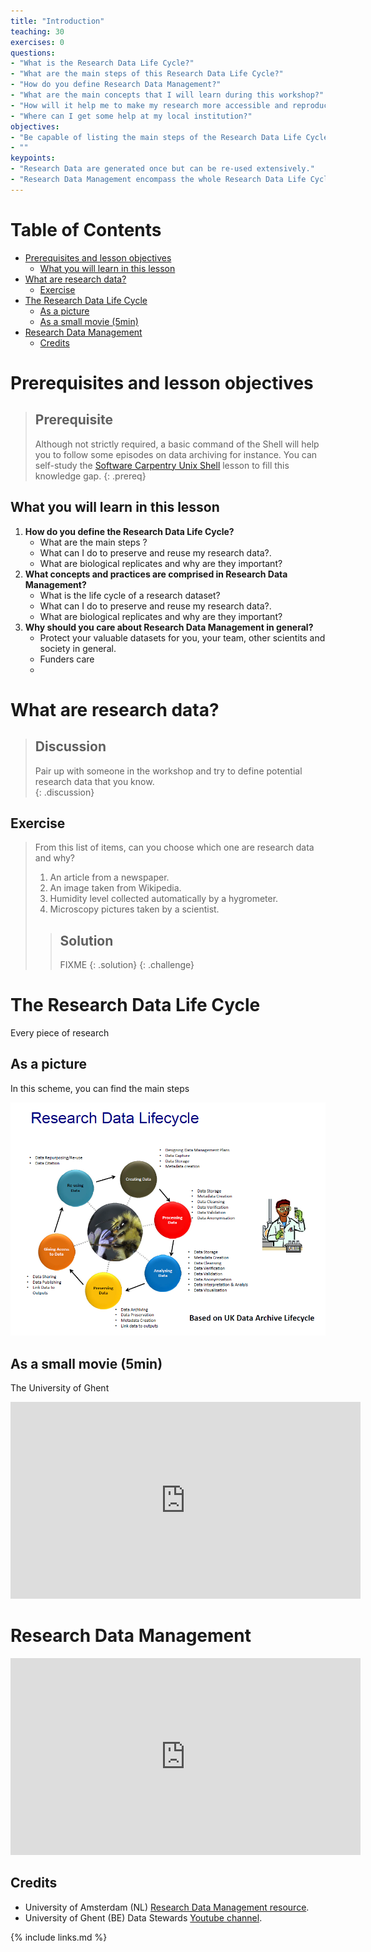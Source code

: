 ```yaml
---
title: "Introduction"
teaching: 30
exercises: 0
questions:
- "What is the Research Data Life Cycle?"
- "What are the main steps of this Research Data Life Cycle?"
- "How do you define Research Data Management?"
- "What are the main concepts that I will learn during this workshop?"
- "How will it help me to make my research more accessible and reproducible for me and others?"
- "Where can I get some help at my local institution?"
objectives:
- "Be capable of listing the main steps of the Research Data Life Cycle:  ."
- ""
keypoints:
- "Research Data are generated once but can be re-used extensively."
- "Research Data Management encompass the whole Research Data Life Cycle."
---
```


# Table of Contents

<!-- MarkdownTOC autolink="True" -->

- [Prerequisites and lesson objectives](#prerequisites-and-lesson-objectives)
    - [What you will learn in this lesson](#what-you-will-learn-in-this-lesson)
- [What are research data?](#what-are-research-data)
    - [Exercise](#exercise)
- [The Research Data Life Cycle](#the-research-data-life-cycle)
    - [As a picture](#as-a-picture)
    - [As a small movie \(5min\)](#as-a-small-movie-5min)
- [Research Data Management](#research-data-management)
    - [Credits](#credits)

<!-- /MarkdownTOC -->


# Prerequisites and lesson objectives

> ## Prerequisite
> Although not strictly required, a basic command of the Shell will help you to follow some episodes on data archiving for instance. 
> You can self-study the [Software Carpentry Unix Shell](http://swcarpentry.github.io/shell-novice/) lesson to fill this knowledge gap.
{: .prereq}


## What you will learn in this lesson

1. **How do you define the Research Data Life Cycle?** 
    - What are the main steps ?  
    - What can I do to preserve and reuse my research data?.
    - What are biological replicates and why are they important?
1. **What concepts and practices are comprised in Research Data Management?** 
    - What is the life cycle of a research dataset?  
    - What can I do to preserve and reuse my research data?.
    - What are biological replicates and why are they important?
1. **Why should you care about Research Data Management in general?**
    - Protect your valuable datasets for you, your team, other scientits and society in general.
    - Funders care
    -  

# What are research data? 


> ## Discussion
> Pair up with someone in the workshop and try to define potential research data that you know.  
{: .discussion}

## Exercise
> From this list of items, can you choose which one are research data and why?
> 1. An article from a newspaper. 
> 2. An image taken from Wikipedia. 
> 3. Humidity level collected automatically by a hygrometer. 
> 4. Microscopy pictures taken by a scientist. 
> > ## Solution
> > FIXME
> {: .solution}
{: .challenge}  

# The Research Data Life Cycle

Every piece of research 

## As a picture

In this scheme, you can find the main steps 

<img src="../images/01_RDM_Lifecycle.png" width="800px" alt="Research Data Life Cycle" >

## As a small movie (5min)
The University of Ghent 

<iframe width="560" height="315" src="https://www.youtube.com/embed/OL_Vd9dd-AQ" frameborder="0" allow="accelerometer; autoplay; clipboard-write; encrypted-media; gyroscope; picture-in-picture" allowfullscreen></iframe>


# Research Data Management

<iframe width="560" height="315" src="https://www.youtube.com/embed/bbsLmy3Njv4" frameborder="0" allow="accelerometer; autoplay; clipboard-write; encrypted-media; gyroscope; picture-in-picture" allowfullscreen></iframe>


## Credits

- University of Amsterdam (NL) [Research Data Management resource](https://rdm.uva.nl/en/introduction/rdm-introduction.html).
- University of Ghent (BE) Data Stewards [Youtube channel](https://www.youtube.com/channel/UCYKOuXl0zNJ9QHt-HrlpZmg).

{% include links.md %}
